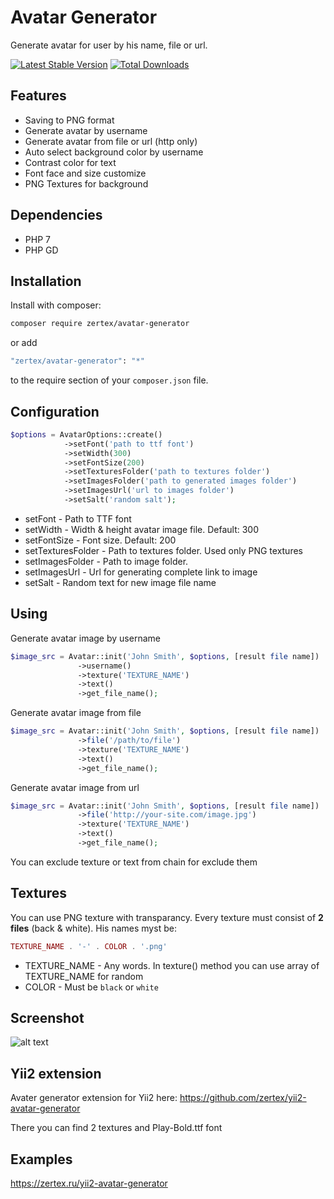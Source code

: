 # Avatar Generator

Generate avatar for user by his name, file or url.

[![Latest Stable Version](https://poser.pugx.org/zertex/avatar-generator/v/stable.png)](https://packagist.org/packages/zertex/avatar-generator)
[![Total Downloads](https://poser.pugx.org/zertex/avatar-generator/downloads.png)](https://packagist.org/packages/zertex/avatar-generator)

## Features
- Saving to PNG format
- Generate avatar by username
- Generate avatar from file or url (http only)
- Auto select background color by username
- Contrast color for text
- Font face and size customize 
- PNG Textures for background

## Dependencies

* PHP 7
* PHP GD

## Installation

Install with composer:

```bash
composer require zertex/avatar-generator
```

or add

```bash
"zertex/avatar-generator": "*"
```

to the require section of your `composer.json` file.

## Configuration

```php
$options = AvatarOptions::create()
			->setFont('path to ttf font')
			->setWidth(300)
			->setFontSize(200)
			->setTexturesFolder('path to textures folder')
			->setImagesFolder('path to generated images folder')
			->setImagesUrl('url to images folder')
			->setSalt('random salt');
```

* setFont - Path to TTF font
* setWidth - Width & height avatar image file. Default: 300
* setFontSize - Font size. Default: 200
* setTexturesFolder - Path to textures folder. Used only PNG textures
* setImagesFolder - Path to image folder.
* setImagesUrl - Url for generating complete link to image
* setSalt - Random text for new image file name

## Using

Generate avatar image by username
```php
$image_src = Avatar::init('John Smith', $options, [result file name])
			   ->username()
			   ->texture('TEXTURE_NAME')
			   ->text()
			   ->get_file_name();
```
Generate avatar image from file
```php
$image_src = Avatar::init('John Smith', $options, [result file name])
			   ->file('/path/to/file')
			   ->texture('TEXTURE_NAME')
			   ->text()
			   ->get_file_name();
```
Generate avatar image from url
```php
$image_src = Avatar::init('John Smith', $options, [result file name])
			   ->file('http://your-site.com/image.jpg')
			   ->texture('TEXTURE_NAME')
			   ->text()
			   ->get_file_name();
```

You can exclude texture or text from chain for exclude them

## Textures

You can use PNG texture with transparancy.
Every texture must consist of **2 files** (back & white).
His names myst be: 
```php
TEXTURE_NAME . '-' . COLOR . '.png'
```
* TEXTURE_NAME - Any words. In texture() method you can use array of TEXTURE_NAME for random
* COLOR - Must be `black` or `white`

## Screenshot 

![alt text](http://zertex.ru/ext-banner-a3.png)

## Yii2 extension

Avater generator extension for Yii2 here: https://github.com/zertex/yii2-avatar-generator

There you can find 2 textures and Play-Bold.ttf font

## Examples

https://zertex.ru/yii2-avatar-generator